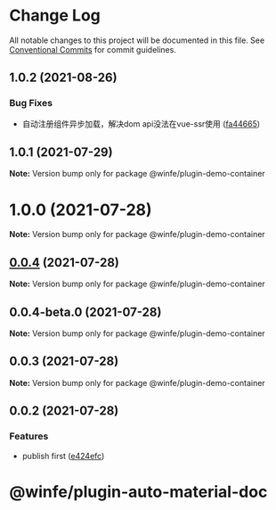 # Change Log

All notable changes to this project will be documented in this file.
See [Conventional Commits](https://conventionalcommits.org) for commit guidelines.

## 1.0.2 (2021-08-26)


### Bug Fixes

* 自动注册组件异步加载，解决dom api没法在vue-ssr使用 ([fa44665](https://github.com/cool-fe/winex-cli/commit/fa446650b8f03a4d55e33d6f64160a9d04f087d2))





## 1.0.1 (2021-07-29)

**Note:** Version bump only for package @winfe/plugin-demo-container





# 1.0.0 (2021-07-28)

**Note:** Version bump only for package @winfe/plugin-demo-container





## [0.0.4](https://github.com/cool-fe/winex-cli/compare/@winfe/plugin-demo-container@0.0.4-beta.0...@winfe/plugin-demo-container@0.0.4) (2021-07-28)

**Note:** Version bump only for package @winfe/plugin-demo-container





## 0.0.4-beta.0 (2021-07-28)

**Note:** Version bump only for package @winfe/plugin-demo-container





## 0.0.3 (2021-07-28)

**Note:** Version bump only for package @winfe/plugin-demo-container





## 0.0.2 (2021-07-28)


### Features

* publish first ([e424efc](https://github.com/cool-fe/winex-cli/commit/e424efcc463b73df47f0279e06c91c0ca3614ab4))





# @winfe/plugin-auto-material-doc
